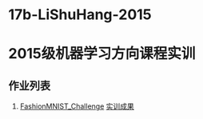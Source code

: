 # 17b-LiShuHang-2015
# 2015级机器学习方向课程实训

## 作业列表

1. [FashionMNIST_Challenge](./FashionMNIST_Challenge.md)
[实训成果](https://github.com/m-L-0/17b-LiShuHang-2015/blob/master/FashionMNIST_Challenge/REMINE.md)
